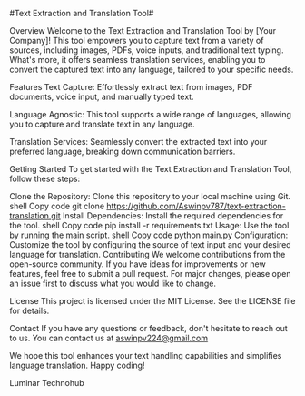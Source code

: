#Text Extraction and Translation Tool#

Overview
Welcome to the Text Extraction and Translation Tool by [Your Company]! This tool empowers you to capture text from a variety of sources, including images, PDFs, voice inputs, and traditional text typing. What's more, it offers seamless translation services, enabling you to convert the captured text into any language, tailored to your specific needs.

Features
Text Capture: Effortlessly extract text from images, PDF documents, voice input, and manually typed text.

Language Agnostic: This tool supports a wide range of languages, allowing you to capture and translate text in any language.

Translation Services: Seamlessly convert the extracted text into your preferred language, breaking down communication barriers.

Getting Started
To get started with the Text Extraction and Translation Tool, follow these steps:

Clone the Repository: Clone this repository to your local machine using Git.
shell
Copy code
git clone https://github.com/Aswinpv787/text-extraction-translation.git
Install Dependencies: Install the required dependencies for the tool.
shell
Copy code
pip install -r requirements.txt
Usage: Use the tool by running the main script.
shell
Copy code
python main.py
Configuration: Customize the tool by configuring the source of text input and your desired language for translation.
Contributing
We welcome contributions from the open-source community. If you have ideas for improvements or new features, feel free to submit a pull request. For major changes, please open an issue first to discuss what you would like to change.

License
This project is licensed under the MIT License. See the LICENSE file for details.

Contact
If you have any questions or feedback, don't hesitate to reach out to us. You can contact us at aswinpv224@gmail.com

We hope this tool enhances your text handling capabilities and simplifies language translation. Happy coding!

Luminar Technohub

